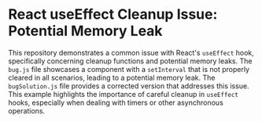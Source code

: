 # React useEffect Cleanup Issue: Potential Memory Leak
This repository demonstrates a common issue with React's `useEffect` hook, specifically concerning cleanup functions and potential memory leaks. The `bug.js` file showcases a component with a `setInterval` that is not properly cleared in all scenarios, leading to a potential memory leak. The `bugSolution.js` file provides a corrected version that addresses this issue.  This example highlights the importance of careful cleanup in `useEffect` hooks, especially when dealing with timers or other asynchronous operations.